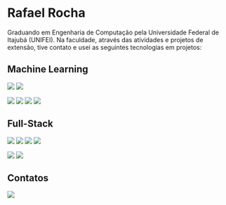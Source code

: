 # Rafael Rocha 

Graduando em Engenharia de Computação pela Universidade Federal de Itajubá (UNIFEI). Na faculdade, através das atividades e projetos de extensão, tive contato e usei as seguintes tecnologias em projetos:

## Machine Learning
<img src = "https://img.shields.io/badge/Python-FFD43B?style=for-the-badge&logo=python&logoColor=blue"/>

<img src = "https://img.shields.io/badge/MySQL-005C84?style=for-the-badge&logo=mysql&logoColor=white"/> 

<img src = "https://img.shields.io/badge/Numpy-777BB4?style=for-the-badge&logo=numpy&logoColor=white"/> <img src = "https://img.shields.io/badge/Pandas-2C2D72?style=for-the-badge&logo=pandas&logoColor=white"/> <img src = "https://img.shields.io/badge/TensorFlow-FF6F00?style=for-the-badge&logo=tensorflow&logoColor=white"/> <img src = "https://img.shields.io/badge/scikit_learn-F7931E?style=for-the-badge&logo=scikit-learn&logoColor=white"/> 

## Full-Stack
<img src = "https://img.shields.io/badge/HTML5-E34F26?style=for-the-badge&logo=html5&logoColor=white"/> <img src = "https://img.shields.io/badge/CSS3-1572B6?style=for-the-badge&logo=css3&logoColor=white"/> <img src = "https://img.shields.io/badge/JavaScript-323330?style=for-the-badge&logo=javascript&logoColor=F7DF1E"/> <img src = "https://img.shields.io/badge/TypeScript-007ACC?style=for-the-badge&logo=typescript&logoColor=white"/> 

<img src = "https://img.shields.io/badge/MongoDB-4EA94B?style=for-the-badge&logo=mongodb&logoColor=white"/> 

<img src = "https://img.shields.io/badge/React_Native-20232A?style=for-the-badge&logo=react&logoColor=61DAFB"/> 

## Contatos 

<a href="https://www.linkedin.com/in/rafael-rocha-maciel" target="_blank"><img src="https://img.shields.io/badge/-LinkedIn-%230077B5?style=for-the-badge&logo=linkedin&logoColor=white" target="_blank"></a>   

